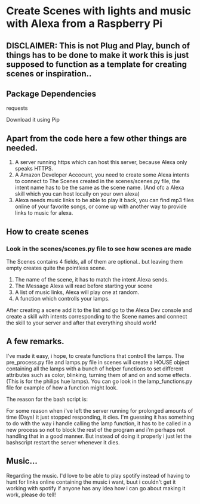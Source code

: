 # Create Scenes with lights and music with Alexa from a Raspberry Pi


## DISCLAIMER: This is not Plug and Play, bunch of things has to be done to make it work this is just supposed to function as a template for creating scenes or inspiration..


## Package Dependencies
requests

Download it using Pip


## Apart from the code here a few other things are needed.

1. A server running https which can host this server, because Alexa only speaks HTTPS. 
2. A Amazon Developer Accocunt, you need to create some Alexa intents to connect to 
   The Scenes created in the scenes/scenes.py file, the intent name has to be the 
   same as the scene name. (And ofc a Alexa skill which you can host locally on your own alexa)
3. Alexa needs music links to be able to play it back, you can find mp3 files online of your favorite
   songs, or come up with another way to provide links to music for alexa. 

## How to create scenes

### Look in the scenes/scenes.py file to see how scenes are made

The Scenes contains 4 fields, all of them are optional.. but leaving them empty creates quite the 
pointless scene.
1. The name of the scene, it has to match the intent Alexa sends.
2. The Message Alexa will read before starting your scene
3. A list of music links, Alexa will play one at random.
4. A function which controlls your lamps.


After creating a scene add it to the list and go to the Alexa Dev console 
and create a skill with intents corresponding to the Scene names and connect the skill 
to your server and after that everything should work!

## A few remarks. 

I've made it easy, i hope, to create functions that controll the lamps.
The pre_process.py file and lamps.py file in scenes will create a HOUSE object 
containing all the lamps with a bunch of helper functions to set different 
attributes such as color, blinking, turning them of and on and some effects.
(This is for the philips hue lamps). You can go look in the lamp_functions.py 
file for example of how a function might look. 


The reason for the bash script is: 

For some reason when i've left the server running for prolonged  amounts of time (Days)
it just stopped responding, it dies. I'm guessing it has something to do with the way 
i handle calling the lamp function, it has to be called in a new process so not to block
the rest of the program and i'm perhaps not handling that in a good manner. But instead of doing it properly i just let the bashscript restart the server whenever it dies. 


## Music...
Regarding the music. I'd love to be able to play spotify instead of having to hunt for
links online containing the music i want, buut i couldn't get it working with spotify if anyone has any idea how i can go about making it work, please do tell! 

